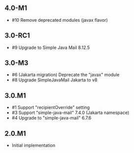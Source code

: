 ## 4.0-M1

* #10 Remove deprecated modules (javax flavor)

## 3.0-RC1

* #9 Upgrade to Simple Java Mail 8.12.5

## 3.0-M3

* #6 (Jakarta migration) Deprecate the "javax" module
* #8 Upgrade SimpleJavaMail Jakarta to v8

## 3.0.M1

* #1 Support "recipientOverride" setting
* #3 Support "simple-java-mail" 7.4.0 (Jakarta namespace)
* #4 Upgrade to "simple-java-mail" 6.7.6

## 2.0.M1

* Initial implementation
